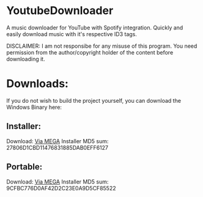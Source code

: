 # YoutubeDownloader
A music downloader for YouTube with Spotify integration. Quickly and easily download music with it's respective ID3 tags.

DISCLAIMER: I am not responsibe for any misuse of this program. You need permission from the author/copyright holder of the content before downloading it.


# Downloads:
If you do not wish to build the project yourself, you can download the Windows Binary here:

## Installer:
Download: [Via MEGA](https://mega.nz/#!EUkjwC7T!k8enJW-48hUzuFHrbx9-llQ0OZwCunWWazz7KG2p62I) 
Installer MD5 sum: 27806D1CBD11476831885DAB0EFF6127

## Portable: 
Download: [Via MEGA](https://mega.nz/#!dBsHiA7R!NyJll0QF5nIsJbNrNudId6XB6ob3Y1NLeuUg5c7vy-Y) 
Installer MD5 sum: 9CFBC776D0AF42D2C23E0A9D5CF85522
